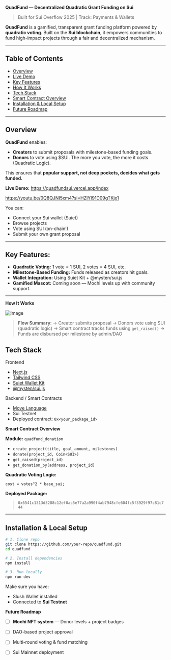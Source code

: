 **QuadFund — Decentralized Quadratic Grant Funding on Sui**

> Built for Sui Overflow 2025 | Track: Payments & Wallets

**QuadFund** is a gamified, transparent grant funding platform powered by **quadratic voting**. Built on the **Sui blockchain**, it empowers communities to fund high-impact projects through a fair and decentralized mechanism.

---

## **Table of Contents**

* [Overview](#overview)
* [Live Demo](#live-demo)
* [Key Features](#key-features)
* [How It Works](#how-it-works)
* [Tech Stack](#tech-stack)
* [Smart Contract Overview](#smart-contract-overview)
* [Installation & Local Setup](#installation--local-setup)
* [Future Roadmap](#future-roadmap)


---

## **Overview**

**QuadFund** enables:

* **Creators** to submit proposals with milestone-based funding goals.
* **Donors** to vote using \$SUI. The more you vote, the more it costs (Quadratic Logic).

This ensures that **popular support, not deep pockets, decides what gets funded.**

**Live Demo:**
https://quadfundsui.vercel.app/index

https://youtu.be/0Q8QJNI5xm4?si=HZlYI91D09gTKjx1

You can:

* Connect your Sui wallet (Suiet)
* Browse projects
* Vote using SUI (on-chain!)
* Submit your own grant proposal

---

## **Key Features:**

* **Quadratic Voting:** 1 vote = 1 SUI, 2 votes = 4 SUI, etc.
* **Milestone-Based Funding:** Funds released as creators hit goals.
* **Wallet Integration:** Using Suiet Kit + @mysten/sui.js
* **Gamified Mascot:** Coming soon — Mochi levels up with community support.

---



 **How It Works**

![Image](https://github.com/user-attachments/assets/ba8c2b33-54af-46b1-8c7b-599de604cda3)

> **Flow Summary**:
> → Creator submits proposal
> → Donors vote using SUI (quadratic logic)
> → Smart contract tracks funds using `get_raised()`
> → Funds are disbursed per milestone by admin/DAO

## **Tech Stack**

Frontend

* [Next.js](https://nextjs.org/)
* [Tailwind CSS](https://tailwindcss.com/)
* [Suiet Wallet Kit](https://kit.suiet.app/)
* [@mysten/sui.js](https://www.npmjs.com/package/@mysten/sui.js)

Backend / Smart Contracts

* [Move Language](https://move-language.github.io/)
* Sui Testnet
* Deployed contract: `0x<your_package_id>`

 **Smart Contract Overview**

**Module:** `quadfund_donation`

* `create_project(title, goal_amount, milestones)`
* `donate(project_id, Coin<SUI>)`
* `get_raised(project_id)`
* `get_donation_by(address, project_id)`

**Quadratic Voting Logic:**

```move
cost = votes^2 * base_sui;
```

**Deployed Package:**

> `0x6541c1313d3288c12ef0ac5e77a2a990f4ab7948cfe604fc5f3929f97c81c744`

---

## **Installation & Local Setup**

```bash
# 1. Clone repo
git clone https://github.com/your-repo/quadfund.git
cd quadfund

# 2. Install dependencies
npm install

# 3. Run locally
npm run dev
```

Make sure you have:

* Slush Wallet installed
* Connected to **Sui Testnet**

 **Future Roadmap**

* [ ] **Mochi NFT system** — Donor levels + project badges
* [ ] DAO-based project approval
* [ ] Multi-round voting & fund matching
* [ ] Sui Mainnet deployment

